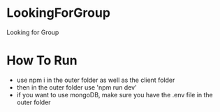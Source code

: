 # LookingForGroup
Looking for Group

# How To Run
- use npm i in the outer folder as well as the client folder
- then in the outer folder use 'npm run dev'
- if you want to use mongoDB, make sure you have the .env file in the outer folder

